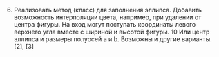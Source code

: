 6. Реализовать метод (класс) для заполнения эллипса. Добавить возможность
интерполяции цвета, например, при удалении от центра фигуры. На вход могут
поступать координаты левого верхнего угла вместе с шириной и высотой фигуры.
10
Или центр эллипса и размеры полуосей a и b. Возможны и другие варианты. [2],
[3]
